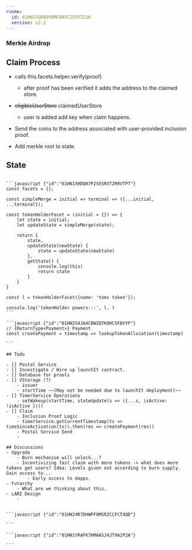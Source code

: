 ```yaml
---
runme:
  id: 01HN1XGR89YBMC6R5CZSSYZS1K
  version: v2.2
---
```


### Merkle Airdrop

## Claim Process

- calls this.facets.helper.verify(proof)
   - after proof has been verified it adds the address to the claimed store.

- ~~eligibleUserStore~~ claimedUserStore
   - user is added add key when claim happens.

- Send the coins to the address associated with user-provided inclusion proof.
- Add merkle root to state.


## State 

``````

```javascript {"id":"01HN1XHDQ07P2SXSRVT2RRVTPT"}
const facets = {};

const simpleMerge = initial => terminal => ({...initial, ...terminal});

const tokenHolderFacet = (initial = {}) => {
    let state = initial;
    let updateState = simpleMerge(state);

    return {
        state,
        updateState(newState) {
            state = updateState(newState)
        },
        getState() {
            console.log(this)
            return state
        }
    }
}

const l = tokenHolderFacet({name: 'toms token'});

console.log('tokenHolder powers:::', l, )
```

```javascript {"id":"01HN254JA4CBWZQTK0HC5FBVYP"}
// {ReturnType<Payment>} Payment 
const createPayment = timestamp => lookupTokenAllocation(timestamp)

```

## Todo

- [] Postal Service
- [] Investigate / Wire up launchIt contract.
- [] Database for prools
- [] VStorage (?)
    - issuer
    - startTime ~~(May not be needed due to launchIt deployment)~~
- [] TimerService Operations
    - setWakeup(startTime, stateUpdate(s => ({...s, isActive: !isActive })))
- [] Claim
    - Inclusion Proof Logic
    - timerService.getCurrentTimestamp(ts => timeSinceActivation(ts)).then(res => createPayment(res))
    - Postal Service Send
    - 

## Discussions
- Upgrade
    - Burn mechanism will unlock...?
    - Incentivizing fast claim with more tokens -> what does more tokens get users? Idea: Levels given out according to burn supply. Gain access to...
        - Early access to dapps.
- Futarchy
    - What are we thinking about this.
- LARI Design
    -
    

```javascript {"id":"01HN24R7DHWPF0MSRZCCFCT4QD"}

```

```javascript {"id":"01HN1YRAFK7HMAASJ4JT9A2P2A"}
 
```
